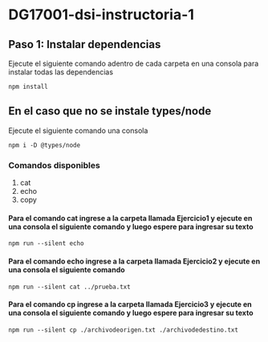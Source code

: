 # DG17001-dsi-instructoria-1

## Paso 1: Instalar dependencias
Ejecute el siguiente comando adentro de cada carpeta en una consola para instalar todas las dependencias
```
npm install
```

## En el caso que no se instale types/node
Ejecute el siguiente comando una consola
```
npm i -D @types/node
```
### Comandos disponibles
  1. cat
  2. echo
  3. copy
 
#### Para el comando cat ingrese a la carpeta llamada Ejercicio1 y ejecute en una consola el siguiente comando y luego espere para ingresar su texto
```
npm run --silent echo
``` 

#### Para el comando echo ingrese a la carpeta llamada Ejercicio2 y ejecute en una consola el siguiente comando
```
npm run --silent cat ../prueba.txt
``` 

#### Para el comando cp ingrese a la carpeta llamada Ejercicio3 y ejecute en una consola el siguiente comando y luego espere para ingresar su texto
```
npm run --silent cp ./archivodeorigen.txt ./archivodedestino.txt
``` 
